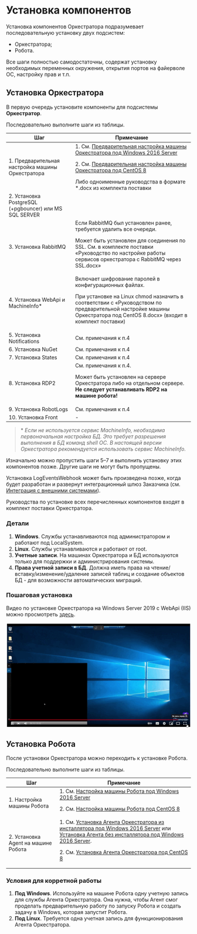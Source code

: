 # Установка компонентов

Установка компонентов Оркестратора подразумевает последовательную установку двух подсистем: 
* Оркестратора;
* Робота.

Все шаги полностью самодостаточны, содержат установку необходимых переменных окружения, открытия портов на файерволе ОС, настройку прав и т.п.

## Установка Оркестратора

В первую очередь установите компоненты для подсистемы **Оркестратор**. 

Последовательно выполните шаги из таблицы.

| Шаг                           | Примечание     |
| ----------------------------- | -------------- |
| 1. Предварительная настройка машины Оркестратора | 1. См. [Предварительная настройка машины Оркестратора под Windows 2016 Server](https://docs.primo-rpa.ru/primo-rpa/orchestrator/deployment/windows/presetting-orch-machine)<p>2. См. [Предварительная настройка машины Оркестратора под CentOS 8](https://docs.primo-rpa.ru/primo-rpa/orchestrator/deployment/linux/presetting-orch-machine)</p> Либо одноименные руководства в формате \*.docx из комплекта поставки |
| 2. Установка PostgreSQL (+pgbouncer) или MS SQL SERVER |  |
| 3. Установка RabbitMQ     | Если RabbitMQ был установлен ранее, требуется удалить все очереди. <p> Может быть установлен для соединения по SSL. См. в комплекте поставки «Руководство по настройке работы сервисов оркестратора с RabbitMQ через SSL.docx» </p> |
| 4. Установка WebApi и MachineInfo\* | Включает шифрование паролей в конфигурационных файлах.  <p>При установке на Linux chmod назначить в соответствии с «Руководством по предварительной настройке машины Оркестратора под CentOS 8.docx» (входит в комплект поставки) </p> |
| 5. Установка Notifications     | См. примечания к п.4      |
| 6. Установка NuGet             | См. примечания к п.4      |
| 7. Установка States            | См. примечания к п.4      |
| 8. Установка RDP2              | См. примечания к п.4. <p>Может быть установлен на сервере Оркестратора либо на отдельном сервере. **Не следует устанавливать RDP2 на машине робота!**</p>     |
| 9. Установка RobotLogs         | См. примечания к п.4     |
| 10. Установка Front            | -                        |

> \* *Если не используется сервис MachineInfo, необходима первоначальная настройка БД. Это требует разрешения выполнения в БД команд shell ОС. В настоящей версии Оркестратора рекомендуется использовать сервис MachineInfo.*

Изначально можно пропустить шаги 5–7 и выполнить установку этих компонентов позже. Другие шаги не могут быть пропущены.

Установка LogEventsWebhook может быть произведена позже, когда будет разработан и развернут интеграционный шлюз Заказчика (см. [Интеграция с внешними системами](https://docs.primo-rpa.ru/primo-rpa/orchestrator/deployment/integration)). 

Руководства по установке всех перечисленных компонентов входят в комплект поставки Оркестратора.

### Детали
1. **Windows**. Службы устанавливаются под администратором и работают под LocalSystem.
2. **Linux**. Службы устанавливаются и работают от root.
3. **Учетные записи**. На машинах Оркестратора и БД используются только для поддержки и администрирования системы.
4. **Права учетной записи в БД**. Должна иметь права на чтение/вставку/изменение/удаление записей таблиц и создание объектов БД - для возможности автоматических миграций.

### Пошаговая установка
Видео по установке Оркестратора на Windows Server 2019 с WebApi (IIS) можно просмотреть [здесь](https://www.youtube.com/watch?v=IAIRmChw65k&ab_channel=PrimoRPA).

<a href="https://www.youtube.com/watch?v=IAIRmChw65k"><img src="https://raw.githubusercontent.com/PrimoRPA/Docs.Rus/main/.gitbook/assets/video_preview/test_gif.gif" width="850" title="hover text"></a>

## Установка Робота
После установки Оркестратора можно переходить к установке Робота. 

Последовательно выполните шаги из таблицы.

| Шаг                                              | Примечание     |
| ------------------------------------------------ | -------------- |
| 1. Настройка машины Робота                       | 1. См. [Настройка машины Робота под Windows 2016 Server](https://docs.primo-rpa.ru/primo-rpa/orchestrator/deployment/windows/robotmachine) <p>2. См. [Настройка машины Робота под CentOS 8](https://docs.primo-rpa.ru/primo-rpa/orchestrator/deployment/linux/robotmachine) </p> |  
| 2. Установка Agent на машине Робота              | 1. См. [Установка Агента Оркестратора из инсталлятора под Windows 2016 Server](https://docs.primo-rpa.ru/primo-rpa/orchestrator/deployment/windows/agentinstaller) или [Установка Агента без инсталлятора под Windows 2016 Server](https://docs.primo-rpa.ru/primo-rpa/orchestrator/deployment/windows/appendix). <p> 2. См. [Установка Агента Оркестратора под CentOS 8](https://docs.primo-rpa.ru/primo-rpa/orchestrator/deployment/linux/agentinstall) </p> |  


### Условия для корретной работы

1. **Под Windows**. Используйте на машине Робота одну учетную запись для службы Агента Оркестратора. Она нужна, чтобы Агент смог проделать предварительную работу по запуску Робота и создать задачу в Windows, которая запустит Робота.
2. **Под Linux**. Требуется одна учетная запись для функционирования Агента Оркестратора.




